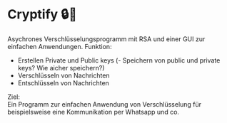 # Cryptify 🔒👀
Asychrones Verschlüsselungsprogramm mit RSA und einer GUI zur einfachen Anwendungen. Funktion: 
- Erstellen Private und Public keys 
(- Speichern von public und private keys? Wie aicher speichern?)
- Verschlüsseln von Nachrichten 
- Entschlüsseln von Nachrichten

Ziel:<br>
Ein Programm zur einfachen Anwendung von Verschlüsselung für beispielsweise eine Kommunikation per Whatsapp und co.
